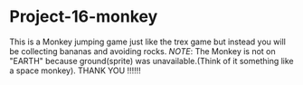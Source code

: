 # Project-16-monkey
This is a Monkey jumping game just like the trex game but instead you will be collecting bananas and avoiding rocks.
*NOTE*: The Monkey is not on "EARTH" because ground(sprite) was unavailable.(Think of it something like a space monkey).
THANK YOU !!!!!!
